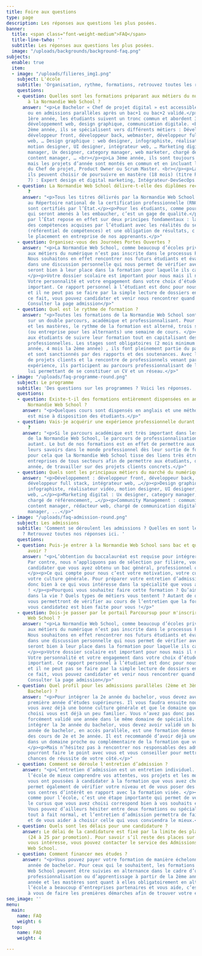 ```yaml
---
title: Foire aux questions
type: page
description: Les réponses aux questions les plus posées.
banner:
  title: <span class="font-weight-medium">FAQ</span>
  title-line-twho: ''
  subtitle: Les réponses aux questions les plus posées.
  image: "/uploads/backgrounds/background-faq.png"
subjects:
  enable: true
  item:
  - image: "/uploads/filieres_img1.png"
    subject: L'école
    subtitle: 'Organisation, rythme, formations, retrouvez toutes les réponses ici. '
    questions:
    - question: Quelles sont les formations préparant aux métiers du numérique dispensées
        à la Normandie Web School ?
      answer: "<p>Le Bachelor « Chef de projet digital » est accessible après le bac
        ou en admissions parallèles après un bac+1 ou bac+2 validé.</p><p><br> La
        1ère année, les étudiants suivent un tronc commun et abordent 3 domaines :
        développement web, design graphique, communication digitale. <br></p><p>La
        2ème année, ils se spécialisent vers différents métiers : Développement :
        développeur front, développeur back, webmaster, développeur full stack, intégrateur
        web, … Design graphique : web designer, infographiste, réalisateur vidéo,
        motion designer, UI designer, intégrateur web, … Marketing digital : community
        manager, Ux designer, category manager, web marketer, chargé de référencement,
        content manager, … <br></p><p>La 3ème année, ils sont toujours en spécialisation
        mais les projets d’année sont montés en commun et en incluant les compétences
        du Chef de projet, Product Owner ou Scrum Master. <br></p><p>La 4ème année,
        ils peuvent choisir de poursuivre en mastère (18 mois) (titre RNCP niveau
        7) : Expert design et digital marketing, Intégrateur-DevSecOps.</p>"
    - question: La Normandie Web School délivre-t-elle des diplômes reconnus par l’Etat
        ?
      answer: "<p>Tous les titres délivrés par la Normandie Web School sont inscrits
        au Répertoire national de la certification professionnelle (RNCP), leurs niveaux
        sont certifiés par l’État.</p><p>Pour les étudiants, comme pour les professionnels
        qui seront amenés à les embaucher, c’est un gage de qualité.</p><p>Cette certification
        par l’État repose en effet sur deux principes fondamentaux : la cohérence
        des compétences acquises par l’étudiant avec les réalités du secteur professionnel
        (référentiel de compétences) et une obligation de résultats, c'est à dire
        le placement en entreprise de nos apprenants.</p>"
    - question: Organisez-vous des Journées Portes Ouvertes ?
      answer: "<p>La Normandie Web School, comme beaucoup d’écoles privées qui forment
        aux métiers du numérique n’est pas inscrite dans le processus Parcoursup.
        Nous souhaitons en effet rencontrer nos futurs étudiants et évaluer leur choix
        dans une discussion personnelle qui nous permet de vérifier avec eux qu’ils
        seront bien à leur place dans la formation pour laquelle ils candidatent !
        </p><p>Votre dossier scolaire est important pour nous mais il n’est pas l’essentiel.
        Votre personnalité et votre engagement dans votre choix d’étude est tout aussi
        important. Ce rapport personnel à l’étudiant est donc pour nous primordial
        et il ne peut pas se faire par la simple lecture de dossiers en ligne. </p><p>De
        ce fait, vous pouvez candidater et venir nous rencontrer quand vous le souhaitez.
        Consulter la page admission</p>"
    - question: Quel est le rythme de formation ?
      answer: "<p>Toutes les formations de la Normandie Web School sont construites
        sur un double parcours, académique et professionnalisant. Pour les bachelors
        et les mastères, le rythme de la formation est alterné, trois semaines projets
        (ou entreprise pour les alternants) une semaine de cours. </p><p>Il permet
        aux étudiants de suivre leur formation tout en capitalisant des expériences
        professionnelles. Les stages sont obligatoires (2 mois minimum pour la 1ère
        année, 4 mois la 2ème année) , ils font pleinement partie du parcours de formation
        et sont sanctionnés par des rapports et des soutenances. Avec la réalisation
        de projets clients et la rencontre de professionnels venant partager leur
        expérience, ils participent au parcours professionnalisant de l’étudiant,
        lui permettant de se constituer un CV et un réseau.</p>"
  - image: "/uploads/faq-programme-round.png"
    subject: Le programme
    subtitle: 'Des questions sur les programmes ? Voici les réponses. '
    questions:
    - question: Existe-t-il des formations entièrement dispensées en anglais à la
        Normandie Web School ?
      answer: "<p>Quelques cours sont dispensés en anglais et une méthode de e-learning
        est mise à disposition des étudiants.</p>"
    - question: Vais-je acquérir une expérience professionnelle durant la formation
        ?
      answer: "<p>Si le parcours académique est très important dans les formations
        de la Normandie Web School, le parcours de professionnalisation l’est tout
        autant. Le but de nos formations est en effet de permettre aux étudiants d’utiliser
        leurs savoirs dans le monde professionnel dès leur sortie de formation. </p><p>C’est
        pour cela que la Normandie Web School tisse des liens très étroits avec les
        entreprises de tous secteurs afin de permettre aux étudiants, dès la première
        année, de travailler sur des projets clients concrets.</p>"
    - question: Quels sont les principaux métiers du marché du numérique ?
      answer: "<p>Développement : développeur front, développeur back, webmaster,
        développeur full stack, intégrateur web, …</p><p>Design graphique : web designer,
        infographiste, réalisateur vidéo, motion designer, UI designer, intégrateur
        web, …</p><p>Marketing digital : Ux designer, category manager, web marketer,
        chargé de référencement, …</p><p>Community Management : community manager,
        content manager, rédacteur web, chargé de communication digitale, social média
        manager, ...</p>"
  - image: "/uploads/faq-admission-round.png"
    subject: Les admissions
    subtitle: 'Comment se déroulent les admissions ? Quelles en sont les conditions
      ? Retrouvez toutes nos réponses ici. '
    questions:
    - question: Puis-je entrer à la Normandie Web School sans bac et quel profil dois-je
        avoir ?
      answer: "<p>L’obtention du baccalauréat est requise pour intégrer nos formations.
        Par contre, nous n’appliquons pas de sélection par filière, vous pouvez donc
        candidater que vous ayez obtenu un bac général, professionnel ou technologique.
        </p><p>Ce qui compte pour nous c’est votre motivation, votre curiosité et
        votre culture générale. Pour préparer votre entretien d’admission, réfléchissez
        donc bien à ce qui vous intéresse dans la spécialité que vous avez choisie
        ! </p><p>Pourquoi vous souhaitez faire cette formation ? Qu’aimez-vous faire
        dans la vie ? Quels types de métiers vous tentent ? Autant de questions qui
        vous permettront de vérifier au cours de l’entretien que la formation à laquelle
        vous candidatez est bien faite pour vous !</p>"
    - question: Dois-je passer par le portail Parcoursup pour m'inscrire à la Normandie
        Web School ?
      answer: "<p>La Normandie Web School, comme beaucoup d’écoles privées qui forment
        aux métiers du numérique n’est pas inscrite dans le processus Parcoursup.
        Nous souhaitons en effet rencontrer nos futurs étudiants et évaluer leur choix
        dans une discussion personnelle qui nous permet de vérifier avec eux qu’ils
        seront bien à leur place dans la formation pour laquelle ils candidatent !
        </p><p>Votre dossier scolaire est important pour nous mais il n’est pas l’essentiel.
        Votre personnalité et votre engagement dans votre choix d’étude est tout aussi
        important. Ce rapport personnel à l’étudiant est donc pour nous primordial
        et il ne peut pas se faire par la simple lecture de dossiers en ligne. </p><p>De
        ce fait, vous pouvez candidater et venir nous rencontrer quand vous le souhaitez.
        Consulter la page admission</p>"
    - question: Quel profil pour les admissions parallèles (2ème et 3ème année en
        Bachelor) ?
      answer: "<p>Pour intégrer la 2e année du bachelor, vous devez avoir validé une
        première année d’études supérieures. Il vous faudra ensuite nous montrer que
        vous avez déjà une bonne culture générale et que le domaine que vous avez
        choisi vous est déjà un peu familier. Vous n’avez pas donc pas besoin d’avoir
        forcément validé une année dans le même domaine de spécialité. </p><p>Pour
        intégrer la 3e année du bachelor, vous devez avoir validé un bac+2. La 3e
        année de bachelor, en accès parallèle, est une formation dense qui regroupe
        des cours de 2e et 3e année. Il est recommandé d’avoir déjà une formation
        dans un domaine proche ou complémentaire de la formation que vous allez choisir.
        </p><p>Mais n’hésitez pas à rencontrer nos responsables des admissions, ils
        pourront faire le point avec vous et vous conseiller pour mettre toutes les
        chances de réussite de votre côté.</p>"
    - question: Comment se déroule l'entretien d’admission ?
      answer: "<p>L’entretien d’admission est un entretien individuel. Il permet à
        l’école de mieux comprendre vos attentes, vos projets et les motivations qui
        vous ont poussées à candidater à la formation que vous avez choisie. Il nous
        permet également de vérifier votre niveau et de vous poser des questions sur
        vos centres d’intérêt en rapport avec la formation visée. </p><p>Pour vous,
        comme pour l’école, c’est une étape importante qui permet de vérifier que
        le cursus que vous avez choisi correspond bien à vos souhaits et à vos besoins.
        Vous pouvez d’ailleurs hésiter entre deux formations ou spécialités, c’est
        tout à fait normal, et l’entretien d’admission permettra de faire le point
        et de vous aider à choisir celle qui vous conviendra le mieux.</p>"
    - question: Quels sont les délais pour une candidature ?
      answer: Le délai de la candidature est fixé par la limite des places disponibles
        (24 à 25 par promotion). Pour savoir s’il reste des places sur le cursus qui
        vous intéresse, vous pouvez contacter le service des Admissions de la Normandie
        Web School.
    - question: Comment financer mes études ?
      answer: "<p>Vous pouvez payer votre formation de manière échelonnée la première
        année de bachelor. Pour ceux qui le souhaitent, les formations de la Normandie
        Web School peuvent être suivies en alternance dans le cadre d’un contrat de
        professionnalisation ou d’apprentissage à partir de la 2ème année. La 3ème
        année et les mastères sont quant à elles obligatoirement en alternance. </p><p>Si
        l’école a beaucoup d’entreprises partenaires et vous aide, c’est quand même
        à vous de faire les premières démarches afin de trouver votre entreprise d’accueil.</p>"
seo_image: ''
menu:
  main:
    name: FAQ
    weight: 6
  top:
    name: FAQ
    weight: 4

---
```


